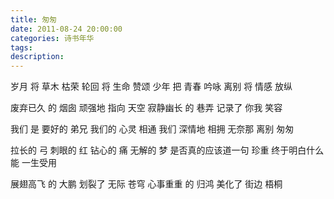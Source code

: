 ```yaml
---
title: 匆匆
date: 2011-08-24 20:00:00
categories: 诗书年华
tags: 
description: 
---
```


岁月 将 草木 枯荣
轮回 将 生命 赞颂
少年 把 青春 吟咏
离别 将 情感 放纵

废弃已久 的 烟囱
顽强地 指向 天空
寂静幽长 的 巷弄
记录了 你我 笑容

我们 是 要好的 弟兄
我们的 心灵 相通
我们 深情地 相拥
无奈那 离别 匆匆

拉长的 弓
刺眼的 红
钻心的 痛
无解的 梦
是否真的应该道一句 珍重
终于明白什么能 一生受用

展翅高飞 的 大鹏
划裂了 无际 苍穹
心事重重 的 归鸿
美化了 街边 梧桐